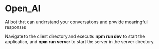 # Open_AI
AI bot that can understand your conversations and provide meaningful responses

Navigate to the client directory and execute: **npm run dev** to start the application, and **npm run server** to start the server in the server directory.
